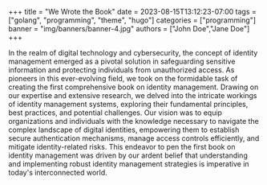 +++
title =  "We Wrote the Book"
date =  2023-08-15T13:12:23-07:00
tags = ["golang", "programming", "theme", "hugo"]
categories = ["programming"]
banner = "img/banners/banner-4.jpg"
authors = ["John Doe","Jane Doe"]
+++

In the realm of digital technology and cybersecurity, the concept of identity management emerged as a pivotal solution in safeguarding sensitive information and protecting individuals from unauthorized access. As pioneers in this ever-evolving field, we took on the formidable task of creating the first comprehensive book on identity management. Drawing on our expertise and extensive research, we delved into the intricate workings of identity management systems, exploring their fundamental principles, best practices, and potential challenges. Our vision was to equip organizations and individuals with the knowledge necessary to navigate the complex landscape of digital identities, empowering them to establish secure authentication mechanisms, manage access controls efficiently, and mitigate identity-related risks. This endeavor to pen the first book on identity management was driven by our ardent belief that understanding and implementing robust identity management strategies is imperative in today's interconnected world.
